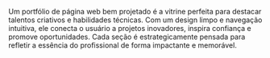 Um portfólio de página web bem projetado é a vitrine perfeita para destacar talentos criativos e habilidades técnicas. Com um design limpo e navegação intuitiva, ele conecta o usuário a projetos inovadores, inspira confiança e promove oportunidades. Cada seção é estrategicamente pensada para refletir a essência do profissional de forma impactante e memorável.
